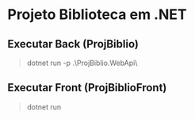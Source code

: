 # Projeto Biblioteca em .NET

## Executar Back (ProjBiblio)
> dotnet run -p .\ProjBiblio.WebApi\

## Executar Front (ProjBiblioFront)
> dotnet run
